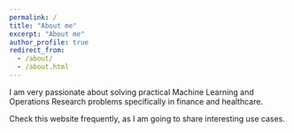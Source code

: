 ```yaml
---
permalink: /
title: "About me"
excerpt: "About me"
author_profile: true
redirect_from: 
  - /about/
  - /about.html
---
```



I am very passionate about solving practical Machine Learning and Operations Research problems specifically in finance and healthcare.

Check this website frequently, as I am going to share interesting use cases.


